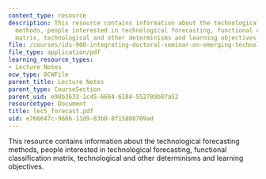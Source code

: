 ```yaml
---
content_type: resource
description: This resource contains information about the technological forecasting
  methods, people interested in technological forecasting, functional classification
  matrix, technological and other determinisms and learning objectives.
file: /courses/ids-900-integrating-doctoral-seminar-on-emerging-technologies-fall-2005/e766647c966611d983b08f15808709ad_lec5_forecast.pdf
file_type: application/pdf
learning_resource_types:
- Lecture Notes
ocw_type: OCWFile
parent_title: Lecture Notes
parent_type: CourseSection
parent_uid: e98b3633-1c45-6664-6184-552789b87a52
resourcetype: Document
title: lec5_forecast.pdf
uid: e766647c-9666-11d9-83b0-8f15808709ad
---
```

This resource contains information about the technological forecasting methods, people interested in technological forecasting, functional classification matrix, technological and other determinisms and learning objectives.

